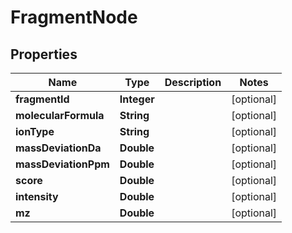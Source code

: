 

# FragmentNode


## Properties

| Name | Type | Description | Notes |
|------------ | ------------- | ------------- | -------------|
|**fragmentId** | **Integer** |  |  [optional] |
|**molecularFormula** | **String** |  |  [optional] |
|**ionType** | **String** |  |  [optional] |
|**massDeviationDa** | **Double** |  |  [optional] |
|**massDeviationPpm** | **Double** |  |  [optional] |
|**score** | **Double** |  |  [optional] |
|**intensity** | **Double** |  |  [optional] |
|**mz** | **Double** |  |  [optional] |



